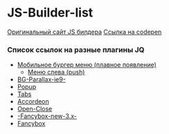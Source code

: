 # JS-Builder-list
<a href="http://jsnode.w3.ua:9090/">Оригинальный сайт JS билдера</a>
<a href="https://codepen.io/">Ссылка на codepen</a>
<h3>Список ссылок на разные плагины JQ</h3>

<ul>
  <li><a href="https://github.com/Smile3D/Mobile-Burger-Menu">Мобильное бургер меню (плавное появление)</a>
    <ul>
      <li><a href="https://github.com/Smile3D/Mobile-Burger-Menu-push-left-">Меню слева (push)</a></li>
    </ul>
  </li>
  <li><a href="https://github.com/Smile3D/BG-Parallax-ie9-">BG-Parallax-ie9-</a></li>
  <li><a href="https://github.com/Smile3D/Popup-on-click">Popup</a></li>
  <li><a href="https://github.com/Smile3D/Tabs">Tabs</a></li>
  <li><a href="https://github.com/Smile3D/Accordeon">Accordeon</a></li>
  <li><a href="https://github.com/Smile3D/Open-Close">Open-Close</a></li>
  <li><a href="https://github.com/Smile3D/-Fancybox-new-3.x-">-Fancybox-new-3.x-</a></li>
  <li><a href="https://github.com/Smile3D/Fancybox">Fancybox</a></li>
</ul>
